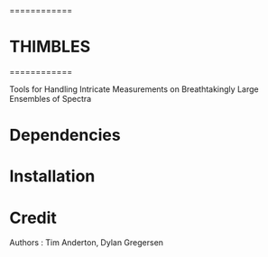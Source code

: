 ============
# THIMBLES #
============

Tools for Handling Intricate Measurements on Breathtakingly Large Ensembles of Spectra

# Dependencies

# Installation

# Credit
Authors : Tim Anderton, Dylan Gregersen